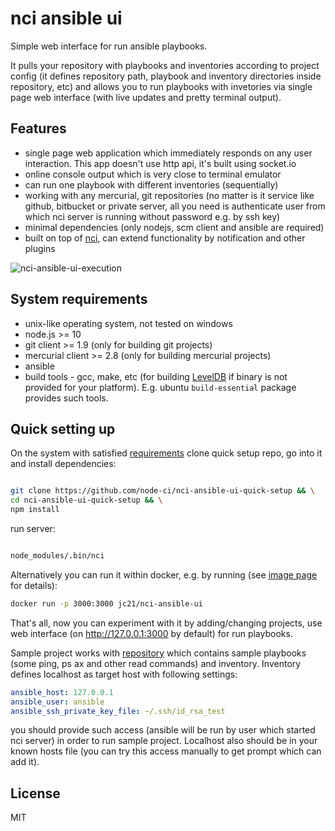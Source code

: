 # nci ansible ui

Simple web interface for run ansible playbooks.

It pulls your repository with playbooks and inventories according to project
config (it defines repository path, playbook and inventory directories inside
repository, etc) and allows you to run playbooks with invetories via single
page web interface (with live updates and pretty terminal output).

## Features

* single page web application which immediately responds on any
user interaction. This app doesn't use http api, it's built using socket.io
* online console output which is very close to terminal emulator
* can run one playbook with different inventories (sequentially)
* working with any mercurial, git repositories (no matter is it service like
github, bitbucket or private server, all you need is authenticate user from
which nci server is running without password e.g. by ssh key)
* minimal dependencies (only nodejs, scm client and ansible are required)
* built on top of [nci](https://github.com/node-ci/nci), can extend
functionality by notification and other plugins

![nci-ansible-ui-execution](https://cloud.githubusercontent.com/assets/465522/21159795/e281871a-c19b-11e6-9dea-aac57440dffe.png)

## System requirements

* unix-like operating system, not tested on windows
* node.js >= 10
* git client >= 1.9 (only for building git projects)
* mercurial client >= 2.8 (only for building mercurial projects)
* ansible
* build tools - gcc, make, etc (for building [LevelDB](https://github.com/level/leveldown) if binary is not provided for your platform). E.g. ubuntu ```build-essential``` package provides such tools.

## Quick setting up

On the system with satisfied [requirements](#system-requirements) clone
quick setup repo, go into it and install dependencies:

```sh

git clone https://github.com/node-ci/nci-ansible-ui-quick-setup && \
cd nci-ansible-ui-quick-setup && \
npm install

```

run server:


```sh

node_modules/.bin/nci

```

Alternatively you can run it within docker, e.g. by running (see [image page](https://hub.docker.com/r/jc21/nci-ansible-ui/) for details):

```sh
docker run -p 3000:3000 jc21/nci-ansible-ui
```

That's all, now you can experiment with it by adding/changing projects,
use web interface (on http://127.0.0.1:3000 by default) for run playbooks.

Sample project works with
[repository](https://github.com/node-ci/nci-ansible-ui-sample-playbook)
which contains sample playbooks (some ping, ps ax and other read commands) and
inventory. Inventory defines localhost as target host with following
settings:

```yaml
ansible_host: 127.0.0.1
ansible_user: ansible
ansible_ssh_private_key_file: ~/.ssh/id_rsa_test
```

you should provide such access (ansible will be run by user which started nci
server) in order to run sample project. Localhost
also should be in your known hosts file (you can try this access manually
to get prompt which can add it).

## License

MIT
